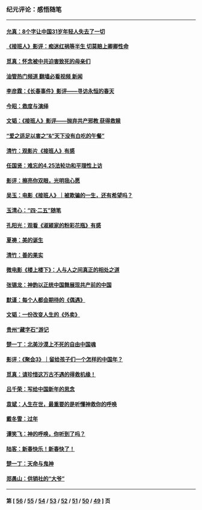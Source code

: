 ### 纪元评论：感悟随笔
---
#### [允真：8个字让中国31岁年轻人失去了一切](../../pages/nsc1035/n13999093.md?05250330) 
#### [《接班人》影评：痴迷红祸等半生 切莫赔上卿卿性命](../../pages/nsc1035/n13998676.md?05250330) 
#### [觅真：怀念被中共迫害致死的母亲们](../../pages/nsc1035/n13997271.md?05250330) 
#### [油管热门频道 翻墙必看视频 新闻](ok?05250330)
#### [李彦霖：《长春事件》影评——寻访永恒的春天](../../pages/nsc1035/n13995112.md?05250330) 
#### [今昭：救度与演绎](../../pages/nsc1035/n13992670.md?05250330) 
#### [文韬：《接班人》影评——抛弃共产邪教 获得救赎](../../pages/nsc1035/n13990160.md?05250330) 
#### [“爱之适足以害之”&“天下没有白吃的午餐”](../../pages/nsc1035/n13988391.md?05250330) 
#### [清竹：观影片《接班人》有感](../../pages/nsc1035/n13983561.md?05250330) 
#### [任国贤：难忘的4.25法轮功和平理性上访](../../pages/nsc1035/n13983482.md?05250330) 
#### [影评：擦亮你双眼，光明我心愿](../../pages/nsc1035/n13982333.md?05250330) 
#### [吴玉：电影《接班人》｜被欺骗的一生，还有希望吗？](../../pages/nsc1035/n13981972.md?05250330) 
#### [玉清心：“四·二五”随笔](../../pages/nsc1035/n13978628.md?05250330) 
#### [孔阳光：观看《淑颍家的粉彩花瓶》有感](../../pages/nsc1035/n13967929.md?05250330) 
#### [夏祷：美的诞生](../../pages/nsc1035/n13962321.md?05250330) 
#### [清竹：善的果实](../../pages/nsc1035/n13963980.md?05250330) 
#### [微电影《楼上楼下》：人与人之间真正的相处之道](../../pages/nsc1035/n13944319.md?05250330) 
#### [张锡龙：神韵以正统中国舞展现共产前的中国](../../pages/nsc1035/n13939727.md?05250330) 
#### [默谨：每个人都会期待的《偶遇》](../../pages/nsc1035/n13939091.md?05250330) 
#### [文韬：一份改变人生的《外卖》](../../pages/nsc1035/n13931822.md?05250330) 
#### [贵州“藏字石”游记](../../pages/nsc1035/n13923310.md?05250330) 
#### [楚一丁：北美沙漠上不死的自由中国魂](../../pages/nsc1035/n13921879.md?05250330) 
#### [影评：《聚会3》｜留给孩子们一个怎样的中国年？](../../pages/nsc1035/n13919652.md?05250330) 
#### [觅真：请珍惜这万古不遇的得救机缘！](../../pages/nsc1035/n13917157.md?05250330) 
#### [吕千荣：写给中国新年的思念](../../pages/nsc1035/n13915103.md?05250330) 
#### [袁斌：人生在世，最重要的是听懂神救你的呼唤](../../pages/nsc1035/n13914636.md?05250330) 
#### [戴冬雪：过年](../../pages/nsc1035/n13913311.md?05250330) 
#### [谭笑飞：神的呼唤，你听到了吗？](../../pages/nsc1035/n13912603.md?05250330) 
#### [陆客：新春快乐！新春快了！](../../pages/nsc1035/n13911771.md?05250330) 
#### [楚一丁：天命与鬼神](../../pages/nsc1035/n13904371.md?05250330) 
#### [郑愚山：供销社的“大爷”](../../pages/nsc1035/n13904409.md?05250330) 

---
#### 第 [ [56](./56.md?05250330) / [55](./55.md?05250330) / [54](./54.md?05250330) / [53](./53.md?05250330) / [52](./52.md?05250330) / [51](./51.md?05250330) / [50](./50.md?05250330) / [49](./49.md?05250330) ] 页
